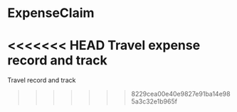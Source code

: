 # ExpenseClaim
<<<<<<< HEAD
Travel expense record and track
=======
Travel record and track
>>>>>>> 8229cea00e40e9827e91ba14e985a3c32e1b965f

